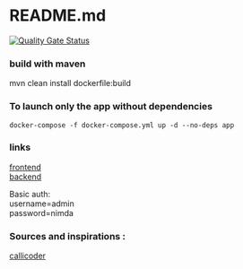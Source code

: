 # README.md

[![Quality Gate Status](https://sonarcloud.io/api/project_badges/measure?project=dans-la-rue_homeless&metric=alert_status)](https://sonarcloud.io/dashboard?id=dans-la-rue_homeless)

### build with maven

mvn clean install dockerfile:build

### To launch only the app without dependencies

`docker-compose -f docker-compose.yml up -d --no-deps app`

### links

[frontend](https://homeless.lambla.eu/)  
[backend](https://homeless.lambla.eu:9090/swagger-ui.html#/)  

Basic auth:  
username=admin  
password=nimda  

### Sources and inspirations :  

[callicoder](https://www.callicoder.com/spring-boot-jpa-hibernate-postgresql-restful-crud-api-example/)
